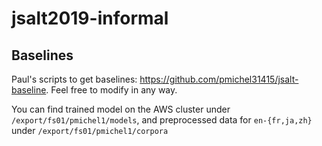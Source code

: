 # jsalt2019-informal

## Baselines

Paul's scripts to get baselines: https://github.com/pmichel31415/jsalt-baseline. Feel free to modify in any way.

You can find trained model on the AWS cluster under `/export/fs01/pmichel1/models`, and preprocessed data for `en-{fr,ja,zh}` under `/export/fs01/pmichel1/corpora`
